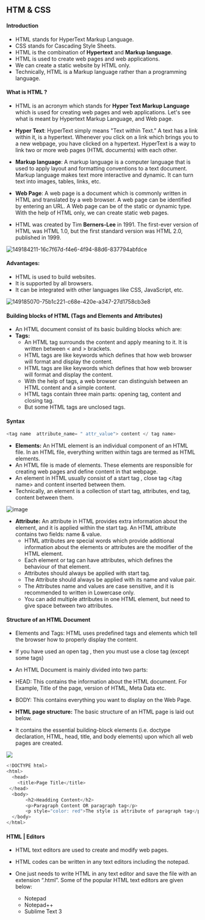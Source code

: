 ## HTM & CSS

#### Introduction 

* HTML stands for HyperText Markup Language.
* CSS stands for Cascading Style Sheets.
* HTML is the combination of **Hypertext** and **Markup language**.
* HTML is used to create web pages and web applications.
* We can create a static website by HTML only.
* Technically, HTML is a Markup language rather than a programming language.

#### What is HTML ?
* HTML is an acronym which stands for **Hyper Text Markup Language** which is used for creating web pages and web applications. Let's see what is meant by Hypertext Markup Language, and Web page.

* **Hyper Text**: HyperText simply means "Text within Text." A text has a link within it, is a hypertext. Whenever you click on a link which brings you to a new webpage, you have clicked on a hypertext. HyperText is a way to link two or more web pages (HTML documents) with each other.

* **Markup language**: A markup language is a computer language that is used to apply layout and formatting conventions to a text document. Markup language makes text more interactive and dynamic. It can turn text into images, tables, links, etc.

* **Web Page**: A web page is a document which is commonly written in HTML and translated by a web browser. A web page can be identified by entering an URL. A Web page can be of the static or dynamic type. With the help of HTML only, we can create static web pages.

* HTML was created by Tim **Berners-Lee** in 1991. The first-ever version of HTML was HTML 1.0, but the first standard version was HTML 2.0, published in 1999.

![149184211-16c7f67d-f4e6-4f94-88d6-837794abfdce](https://user-images.githubusercontent.com/50612983/149184211-16c7f67d-f4e6-4f94-88d6-837794abfdce.png "149184211-16c7f67d-f4e6-4f94-88d6-837794abfdce")

#### Advantages:
* HTML is used to build websites.
* It is supported by all browsers.
* It can be integrated with other languages like CSS, JavaScript, etc.

![](https://user-images.githubusercontent.com/50612983/149185070-75b1c221-c68e-420e-a347-27d1758cb3e8.png "149185070-75b1c221-c68e-420e-a347-27d1758cb3e8")

#### Building blocks of HTML (Tags and Elements and Attributes)
 * An HTML document consist of its basic building blocks which are:
 * **Tags:** 
    * An HTML tag surrounds the content and apply meaning to it. It is written between < and > brackets.
    * HTML tags are like keywords which defines that how web browser will format and display the content. 
    * HTML tags are like keywords which defines that how web browser will format and display the content. 
    * With the help of tags, a web browser can distinguish between an HTML content and a simple content. 
    * HTML tags contain three main parts: opening tag, content and closing tag. 
    * But some HTML tags are unclosed tags.
 

#### Syntax
 ```java
 <tag name  attribute_name= " attr_value"> content </ tag name>   
 ```
 * **Elements:** An HTML element is an individual component of an HTML file. In an HTML file, everything written within tags are termed as HTML elements.
 * An HTML file is made of elements. These elements are responsible for creating web pages and define content in that webpage. 
 * An element in HTML usually consist of a start tag   <tag name>, close tag </tag name> and content inserted between them. 
 * Technically, an element is a collection of start tag, attributes, end tag, content between them.

  ![image](https://user-images.githubusercontent.com/40323661/151218379-de8d8bf8-3d61-40bf-be0d-b3a04224f711.png)

* **Attribute:** An attribute in HTML provides extra information about the element, and it is applied within the start tag. An HTML attribute contains two fields: name & value.
   * HTML attributes are special words which provide additional information about the elements or attributes are the modifier of the HTML element.
   * Each element or tag can have attributes, which defines the behaviour of that element.
   * Attributes should always be applied with start tag.
   * The Attribute should always be applied with its name and value pair.
   * The Attributes name and values are case sensitive, and it is recommended to written in Lowercase only.
   * You can add multiple attributes in one HTML element, but need to give space between two attributes.

#### Structure of an HTML Document
* Elements and Tags: HTML uses predefined tags and elements which tell the browser how to properly display the content.

* If you have used an open tag , then you must use a close tag (except some tags)

* An HTML Document is mainly divided into two parts:

* HEAD: This contains the information about the HTML document. For Example, Title of the page, version of HTML, Meta Data etc.

* BODY: This contains everything you want to display on the Web Page.

* **HTML page structure:** The basic structure of an HTML page is laid out below. 
* It contains the essential building-block elements (i.e. doctype declaration, HTML, head, title, and body elements) upon which all web pages are created.

![](https://user-images.githubusercontent.com/50612983/149246535-feffd293-edd0-48bd-915d-3a4bcf25ee44.png)

```java
<!DOCTYPE html>  
<html>  
  <head>  
    <title>Page Title</title>  
 </head>  
  <body>  
       <h2>Headding Content</h2>  
       <p>Paragraph Content OR paragraph tag</p>  
       <p style="color: red">The style is attribute of paragraph tag</p>  
  </body>  
</html>  

```

#### HTML | Editors

* HTML text editors are used to create and modify web pages. 
* HTML codes can be written in any text editors including the notepad. 
* One just needs to write HTML in any text editor and save the file with an extension “.html”. Some of the popular HTML text editors are given below:

    * Notepad
    * Notepad++
    * Sublime Text 3

